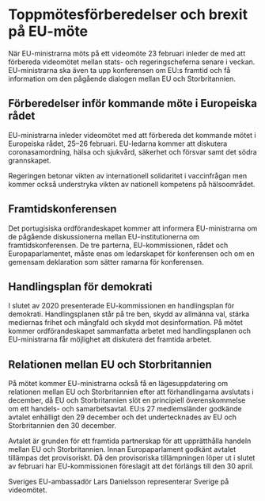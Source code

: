 # Toppmötesförberedelser och brexit på EU-möte

När EU-ministrarna möts på ett videomöte 23 februari inleder de med att förbereda videomötet mellan stats- och regeringscheferna senare i veckan. EU-ministrarna ska även ta upp konferensen om EU:s framtid och få information om den pågående dialogen mellan EU och Storbritannien.

## Förberedelser inför kommande möte i Europeiska rådet

EU-ministrarna inleder videomötet med att förbereda det kommande mötet i Europeiska rådet, 25–26 februari. EU-ledarna kommer att diskutera coronasamordning, hälsa och sjukvård, säkerhet och försvar samt det södra grannskapet.

Regeringen betonar vikten av internationell solidaritet i vaccinfrågan men kommer också understryka vikten av nationell kompetens på hälsoområdet.

## Framtidskonferensen

Det portugisiska ordförandeskapet kommer att informera EU-ministrarna om de pågående diskussionerna mellan EU-institutionerna om framtidskonferensen. De tre parterna, EU-kommissionen, rådet och Europaparlamentet, måste enas om ledarskapet för konferensen och om en gemensam deklaration som sätter ramarna för konferensen.

## Handlingsplan för demokrati

I slutet av 2020 presenterade EU-kommissionen en handlingsplan för demokrati. Handlingsplanen står på tre ben, skydd av allmänna val, stärka mediernas frihet och mångfald och skydd mot desinformation. På mötet kommer ordförandeskapet sammanfatta arbetet med handlingsplanen och EU-ministrarna får möjlighet att diskutera det framtida arbetet.

## Relationen mellan EU och Storbritannien

På mötet kommer EU-ministrarna också få en lägesuppdatering om relationen mellan EU och Storbritannien efter att förhandlingarna avslutats i december, då EU och Storbritannien slöt en principiell överenskommelse om ett handels- och samarbetsavtal. EU:s 27 medlemsländer godkände avtalet enhälligt den 29 december och det undertecknades av EU och Storbritannien den 30 december.

Avtalet är grunden för ett framtida partnerskap för att upprätthålla handeln mellan EU och Storbritannien. Innan Europaparlament godkänt avtalet tillämpas det provisoriskt. Då den provisoriska tillämpningen löper ut i slutet av februari har EU-kommissionen föreslagit att det förlängs till den 30 april.

Sveriges EU-ambassadör Lars Danielsson representerar Sverige på videomötet.
